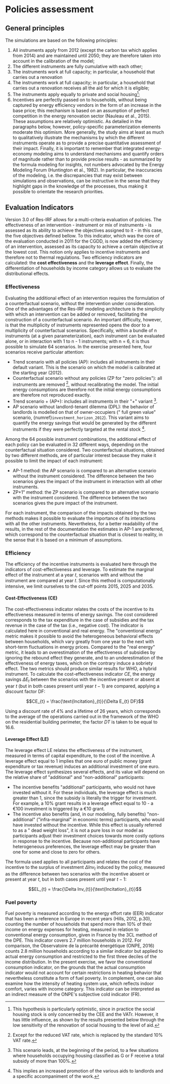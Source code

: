 
# Policies assessment

## General principles

The simulations are based on the following principles:

1. All instruments apply from 2012 (except the carbon tax which applies from 2014) and are maintained until 2050; they
   are therefore taken into account in the calibration of the model;
2. The different instruments are fully cumulative with each other;
3. The instruments work at full capacity; in particular, a household that carries out a renovation
4. The instruments work at full capacity; in particular, a household that carries out a renovation receives all the aid
   for which it is eligible;
5. The instruments apply equally to private and social housing[^housing];
6. Incentives are perfectly passed on to households, without being captured by energy efficiency vendors in the form of
   an increase in the base price; this mechanism is based on an assumption of perfect competition in the energy
   renovation sector (Nauleau et al., 2015). These assumptions are relatively optimistic. As detailed in the paragraphs
   below, however, policy-specific parameterization elements moderate this optimism. More generally, the study aims at
   least as much to qualitatively illustrate the mechanisms by which the different instruments operate as to provide a
   precise quantitative assessment of their impact. Finally, it is important to remember that integrated energy-economy
   modeling aims to understand mechanisms and quantify orders of magnitude rather than to provide precise results - as
   summarized by the formula modeling for insights, not numbers advocated by the Energy Modeling Forum (Huntington et
   al., 1982). In particular, the inaccuracies of the modeling, i.e. the discrepancies that may exist between
   simulations and observations, can be instructive in the sense that they highlight gaps in the knowledge of the
   processes, thus making it possible to orientate the research priorities.

[^housing]: This hypothesis is particularly optimistic, since in practice the social housing stock is only concerned by
the CEE and the VATr. However, it has little influence, as shown by the results presented below through the low
sensitivity of the renovation of social housing to the level of aid.

## Evaluation Indicators

Version 3.0 of Res-IRF allows for a multi-criteria evaluation of policies. The effectiveness of an intervention -
instrument or mix of instruments - is assessed as its ability to achieve the objectives assigned to it - in this case,
the five objectives defined bellow. To this indicator, which was the core of the evaluation conducted in 2011 for the
CGDD, is now added the efficiency of an intervention, assessed as its capacity to achieve a certain objective at the
lowest cost. This notion only applies to incentive instruments and therefore not to thermal regulations. Two efficiency
indicators are calculated: the **cost effectiveness** and the **leverage effect**. Finally, the differentiation of
households by income category allows us to evaluate the distributional effects.

### Effectiveness

Evaluating the additional effect of an intervention requires the formulation of a counterfactual scenario, without the
intervention under consideration. One of the advantages of the Res-IRF modeling architecture is the simplicity with
which an intervention can be added or removed, facilitating the construction of a counterfactual scenario. An important
difficulty, however, is that the multiplicity of instruments represented opens the door to a multiplicity of
counterfactual scenarios. Specifically, within a bundle of n instruments (at a given parameterization), each instrument
can be evaluated alone, or in interaction with 1 to n - 1 instruments; with n = 6, it is thus possible to simulate 64
scenarios. In the exercise presented here, four scenarios receive particular attention:

- Trend scenario with all policies (AP): includes all instruments in their default variant. This is the scenario on
  which the model is calibrated at the starting year (2012).
- Counterfactual scenario without any policies (ZP for "zero policies"): all instruments are removed [^removed], without
  recalibrating the model. The initial energy consumptions are therefore not the initial energy consumptions are
  therefore not reproduced exactly.
- Trend scenario + (AP+): includes all instruments in their "+" variant [^variant].
- AP scenario without landlord-tenant dilemma (DPL): the behavior of landlords is modelled on that of owner-occupiers ("
  full green value" scenario, {numref}`investment_horizon_2012`). This variant aims to quantify the energy savings that
  would be generated by the different instruments if they were perfectly targeted at the rental stock [^stock].

[^removed]: Except for the reduced VAT rate, which is replaced by the standard 10% VAT rate.
[^variant]: This scenario leads, at the beginning of the period, to a few situations where households occupying housing
classified as G or F receive a total subsidy of more than 100%.
[^stock]: This implies an increased promotion of the various aids to landlords and a specific accompaniment of the work.

Among the 64 possible instrument combinations, the additional effect of each policy can be evaluated in 32 different
ways, depending on the counterfactual situation considered. Two counterfactual situations, obtained by two different
methods, are of particular interest because they make it possible to limit the impact of each instrument:

- AP-1 method: the AP scenario is compared to an alternative scenario without the instrument considered. The difference
  between the two scenarios gives the impact of the instrument in interaction with all other instruments.
- ZP+1" method: the ZP scenario is compared to an alternative scenario with the instrument considered. The difference
  between the two scenarios gives the pure impact of the instrument.

For each instrument, the comparison of the impacts obtained by the two methods makes it possible to evaluate the
importance of its interactions with all the other instruments. Nevertheless, for a better readability of the results, in
the rest of the documentation the estimates in AP-1 are preferred, which correspond to the counterfactual situation that
is closest to reality, in the sense that it is based on a minimum of assumptions.

### Efficiency

The efficiency of the incentive instruments is evaluated here through the indicators of cost-effectiveness and leverage.
To estimate the marginal effect of the instrument at a year 𝑡, scenarios with and without the instrument are compared
at year 𝑡. Since this method is computationally intensive, we limit ourselves to the cut-off points 2015, 2025 and
2035.

#### Cost-Effectiveness (CE)

The cost-effectiveness indicator relates the costs of the incentive to its effectiveness measured in terms of energy
savings. The cost considered corresponds to the tax expenditure in the case of subsidies and the tax revenue in the case
of the tax (i.e., negative cost). The indicator is calculated here in conventional and real energy. The "conventional
energy" metric makes it possible to avoid the heterogeneous behavioral effects between households, which vary greatly
from one year to the next with short-term fluctuations in energy prices. Compared to the "real energy" metric, it leads
to an overestimation of the effectiveness of subsidies by ignoring the rebound effect they generate, and to an
underestimation of the effectiveness of energy taxes, which on the contrary induce a sobriety effect. The two metrics
should produce similar results for WHO, a hybrid instrument. To calculate the cost-effectiveness indicator $CE$, the
energy savings $\Delta E_{t}$ between the scenarios with the incentive present or absent at year $t$ (but in both cases
present until year $t-1$) are compared, applying a discount factor DF:

$$CE_{t} = \frac{\text{Incitation}_{t}}{\Delta E_{t} DF}$$

Using a discount rate of 4% and a lifetime of 26 years, which corresponds to the average of the operations carried out
in the framework of the WHO on the residential building perimeter, the factor $DT$ is taken to be equal to 16.6.

#### Leverage Effect (LE)

The leverage effect LE relates the effectiveness of the instrument, measured in terms of capital expenditure, to the
cost of the incentive. A leverage effect equal to 1 implies that one euro of public money (grant expenditure or tax
revenue) induces an additional investment of one euro. The leverage effect synthesizes several effects, and its value
will depend on the relative share of "additional" and "non-additional" participants:

- The incentive benefits "additional" participants, who would not have invested without it. For these individuals, the
  leverage effect is much greater than 1, since the subsidy is literally the trigger for investment. For example, a 10%
  grant results in a leverage effect equal to 10 - a €100 investment is triggered by a €10 grant.
- The incentive also benefits (and, in our modeling, fully benefits) "non-additional" ("infra-marginal" in economic
  terms) participants, who would have invested without the incentive. While this effect is usually referred to as a "
  dead weight loss", it is not a pure loss in our model as participants adjust their investment choices towards more
  costly options in response to the incentive. Because non-additional participants have heterogeneous preferences, the
  leverage effect may be greater than one for some and close to zero for others.

The formula used applies to all participants and relates the cost of the incentive to the surplus of investment
$\Delta Inv_{t}$ induced by the policy, measured as the difference between two scenarios with the incentive absent or
present at year $t$, but in both cases present until year $t - 1$:

$$EL_{t} = \frac{\Delta Inv_{t}}{\text{Incitation}_{t}}$$


### Fuel poverty

Fuel poverty is measured according to the energy effort rate (EER) indicator that has been a reference in Europe in
recent years (Hills, 2012, p.30), counting the number of households that spend more than 10% of their income on energy
expenses for heating, measured in relation to conventional energy consumption, given in France by the 3CL method of the
DPE. This indicator covers 2.7 million households in 2012. For comparison, the Observatoire de la précarité
énergétique (ONPE, 2016) counts 2.8 million households according to a similar indicator but applied to actual energy
consumption and restricted to the first three deciles of the income distribution. In the present exercise, we favor the
conventional consumption indicator, on the grounds that the actual consumption indicator would not account for certain
restrictions in heating behavior that nevertheless constitute a form of fuel poverty. In complement, one can also
examine how the intensity of heating system use, which reflects indoor comfort, varies with income category. This
indicator can be interpreted as an indirect measure of the ONPE's subjective cold indicator (FR).
